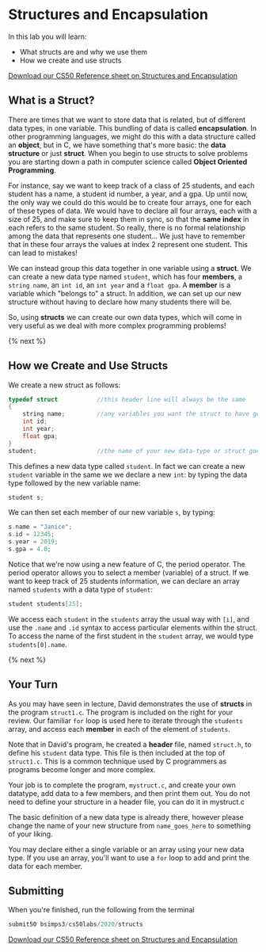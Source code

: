 # Structures and Encapsulation

In this lab you will learn:

- What structs are and why we use them
- How we create and use structs

[Download our CS50 Reference sheet on Structures and Encapsulation](https://cs50.harvard.edu/ap/2020/assets/pdfs/structures_and_encapsulation.pdf)

## What is a Struct?

There are times that we want to store data that is related, but of different data types, in one variable. This bundling of data is called **encapsulation**. In other programming languages, we might do this with a data structure called an **object**, but in C, we have something that's more basic: the **data structure** or just **struct**. When you begin to use structs to solve problems you are starting down a path in computer science called **Object Oriented Programming**.

For instance, say we want to keep track of a class of 25 students, and each student has a name, a student id number, a year, and a gpa. Up until now, the only way we could do this would be to create four arrays, one for each of these types of data. We would have to declare all four arrays, each with a size of 25, and make sure to keep them in sync, so that the **same index** in each refers to the same student.  So really, there is no formal relationship among the data that represents one student... We just have to remember that in these four arrays the values at index 2 represent one student.  This can lead to mistakes!

We can instead group this data together in one variable using a **struct**. We can create a new data type named `student`, which has four **members**, a `string name`, an `int id`, an `int year` and a `float gpa`. A **member** is a variable which "belongs to" a struct.  In addition, we can set up our new structure without having to declare how many students there will be.

So, using **structs** we can create our own data types, which will come in very useful as we deal with more complex programming problems! 

{% next %}

## How we Create and Use Structs

We create a new struct as follows:

```c
typedef struct           //this header line will always be the same
{
    string name;         //any variables you want the struct to have go here in between curly brackets.
    int id;
    int year;
    float gpa;
}
student;                 //the name of your new data-type or struct goes here. Don't forget the semicolon!
```

This defines a new data type called `student`. In fact we can create a new `student` variable in the same we we declare a new `int`: by typing the data type followed by the new variable name:

```c
student s;
```

We can then set each member of our new variable `s`, by typing:

```c
s.name = "Janice";               
s.id = 12345;
s.year = 2019;
s.gpa = 4.0;
```
Notice that we're now using a new feature of C, the period operator.  The period operator allows you to select a member (variable) of a struct.
If we want to keep track of 25 students information, we can declare an array named `students` with a data type of `student`:

```c
student students[25];
```

We access each `student` in the `students` array the usual way with `[i]`, and use the `.name` and `.id` syntax to access particular elements within the struct. To access the name of the first student in the `student` array, we would type `students[0].name`.

{% next %}

## Your Turn

As you may have seen in lecture, David demonstrates the use of **structs** in the program `struct1.c`. The program is included on the right for your review. Our familiar `for` loop is used here to iterate through the `students` array, and access each **member** in each of the element of `students`.

Note that in David's program, he created a **header** file, named `struct.h`, to define his `student` data type. This file is then included at the top of `struct1.c`. This is a common technique used by C programmers as programs become longer and more complex.

Your job is to complete the program, `mystruct.c`, and create your own datatype, add data to a few members, and then print them out. You do not need to define your structure in a header file, you can do it in mystruct.c

The basic definition of a new data type is already there, however please change the name of your new structure from `name_goes_here` to something of your liking.

You may declare either a single variable or an array using your new data type. If you use an array, you'll want to use a `for` loop to add and print the data for each member.

## Submitting

When you're finished, run the following from the terminal
```c
submit50 bsimps3/cs50labs/2020/structs
```

[Download our CS50 Reference sheet on Structures and Encapsulation](https://cs50.harvard.edu/ap/2020/assets/pdfs/structures_and_encapsulation.pdf)
